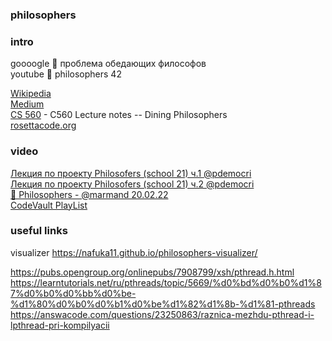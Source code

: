 ### philosophers

### intro
goooogle :mag_right: проблема обедающих философов  
youtube :mag_right: philosophers 42
  
[Wikipedia](https://ru.wikipedia.org/wiki/%D0%97%D0%B0%D0%B4%D0%B0%D1%87%D0%B0_%D0%BE%D0%B1_%D0%BE%D0%B1%D0%B5%D0%B4%D0%B0%D1%8E%D1%89%D0%B8%D1%85_%D1%84%D0%B8%D0%BB%D0%BE%D1%81%D0%BE%D1%84%D0%B0%D1%85)  
[Medium](https://medium.com/@chekmenev/%D0%B7%D0%B0%D0%B4%D0%B0%D1%87%D0%B0-%D0%BE%D0%B1%D0%B5%D0%B4%D0%B0%D1%8E%D1%89%D0%B8%D1%85-%D1%84%D0%B8%D0%BB%D0%BE%D1%81%D0%BE%D1%84%D0%BE%D0%B2-ac6644ca83b2)  
[CS 560](http://web.eecs.utk.edu/~mbeck/classes/cs560/560/notes/Dphil/lecture.html) - C560 Lecture notes -- Dining Philosophers  
[rosettacode.org](http://rosettacode.org/wiki/Dining_philosophers#C)

### video
[Лекция по проекту Philosofers (school 21) ч.1 @pdemocri](https://www.youtube.com/watch?v=6j4lwImwyT8)  
[Лекция по проекту Philosofers (school 21) ч.2 @pdemocri](https://www.youtube.com/watch?v=2sv8LB0_uKg)  
[🤔 Philosophers - @marmand 20.02.22](https://www.youtube.com/watch?v=WzsPbwIwtiw)  
[CodeVault PlayList](https://www.youtube.com/playlist?list=PLfqABt5AS4FmuQf70psXrsMLEDQXNkLq2)

### useful links
visualizer https://nafuka11.github.io/philosophers-visualizer/
  
https://pubs.opengroup.org/onlinepubs/7908799/xsh/pthread.h.html  
https://learntutorials.net/ru/pthreads/topic/5669/%d0%bd%d0%b0%d1%87%d0%b0%d0%bb%d0%be-%d1%80%d0%b0%d0%b1%d0%be%d1%82%d1%8b-%d1%81-pthreads  
https://answacode.com/questions/23250863/raznica-mezhdu-pthread-i-lpthread-pri-kompilyacii  
